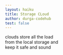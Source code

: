 ```yaml
---
layout: haiku
title: Storage CLoud
author: durga-codehub
test: false
---
```


clouds store all the load<br> 
from the local storage and <br>
keep it safe and sound<br>



